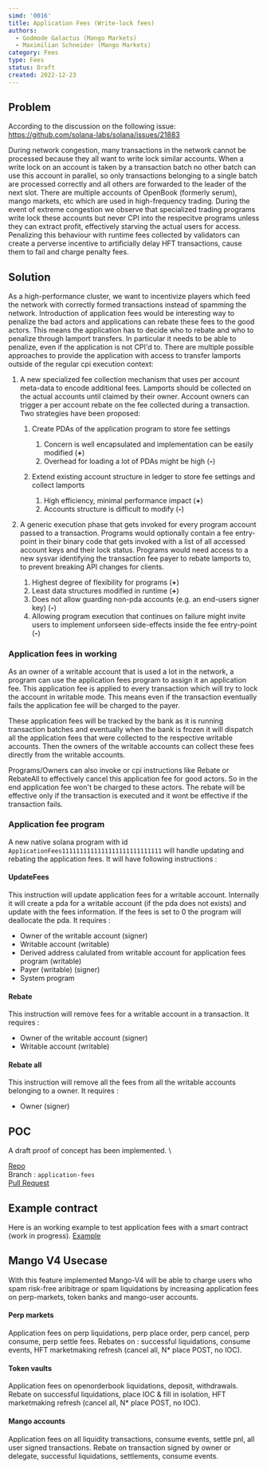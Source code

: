 ```yaml
---
simd: '0016'
title: Application Fees (Write-lock fees)
authors:
  - Godmode Galactus (Mango Markets)
  - Maximilian Schneider (Mango Markets)
category: Fees
type: Fees
status: Draft
created: 2022-12-23
---
```


## Problem

According to the discussion on the following issue:
https://github.com/solana-labs/solana/issues/21883

During network congestion, many transactions in the network cannot be processed because they all want to write lock similar accounts. When a write lock on an account is taken by a transaction batch no other batch can use this account in parallel, so only transactions belonging to a single batch are processed correctly and all others are forwarded to the leader of the next slot. There are multiple accounts of OpenBook (formerly serum), mango markets, etc which are used in high-frequency trading. During the event of extreme congestion we observe that specialized trading programs write lock these accounts but never CPI into the respecitve programs unless they can extract profit, effectively starving the actual users for access. Penalizing this behaviour with runtime fees collected by validators can create a perverse incentive to artificially delay HFT transactions, cause them to fail and charge penalty fees.

## Solution

As a high-performance cluster, we want to incentivize players which feed the network with correctly formed transactions instead of spamming the network. Introduction of application fees would be interesting way to penalize the bad actors and applications can rebate these fees to the good actors. This means the application has to decide who to rebate and who to penalize through lamport transfers. In particular it needs to be able to penalize, even if the application is not CPI'd to. There are multiple possible approaches to provide the application with access to transfer lamports outside of the regular cpi execution context:

1. A new specialized fee collection mechanism that uses per account meta-data to encode additional fees. Lamports should be collected on the actual accounts until claimed by their owner. Account owners can trigger a per account rebate on the fee collected during a transaction. Two strategies have been proposed:

    1. Create PDAs of the application program to store fee settings

        1. Concern is well encapsulated and implementation can be easily modified (**+**)
        1. Overhead for loading a lot of PDAs might be high (**-**)

    1. Extend existing account structure in ledger to store fee settings and collect lamports

        1. High efficiency, minimal performance impact (**+**)
        1. Accounts structure is difficult to modify (**-**)

2. A generic execution phase that gets invoked for every program account passed to a transaction. Programs would optionally contain a fee entry-point in their binary code that gets invoked with a list of all accessed account keys and their lock status. Programs would need access to a new sysvar identifying the transaction fee payer to rebate lamports to, to prevent breaking API changes for clients.

    1. Highest degree of flexibility for programs (**+**)
    1. Least data structures modified in runtime (**+**)
    1. Does not allow guarding non-pda accounts (e.g. an end-users signer key) (**-**)
    1. Allowing program execution that continues on failure might invite users to implement unforseen side-effects inside the fee entry-point (**-**)


### Application fees in working

As an owner of a writable account that is used a lot in the network, a program can use the application fees program to assign it an application fee. This application fee is applied to every transaction which will try to lock the account in writable mode. This means even if the transaction eventually fails the application fee will be charged to the payer.

These application fees will be tracked by the bank as it is running transaction batches and eventually when the bank is frozen it will dispatch all the application fees that were collected to the respective writable accounts. Then the owners of the writable accounts can collect these fees directly from the writable accounts.

Programs/Owners can also invoke or cpi instructions like Rebate or RebateAll to effectively cancel this application fee for good actors. So in the end application fee won't be charged to these actors. The rebate will be effective only if the transaction is executed and it wont be effective if the transaction fails.

### Application fee program

A new native solana program with id `App1icationFees1111111111111111111111111111` will handle updating and rebating the application fees. It will have following instructions : 

#### UpdateFees
This instruction will update application fees for a writable account. Internally it will create a pda for a writable account (if the pda does not exists) and update with the fees information. If the fees is set to 0 the program will deallocate the pda.
It requires : 
* Owner of the writable account (signer)
* Writable account (writable)
* Derived address calulated from writable account for application fees program (writable)
* Payer (writable) (signer)
* System program


#### Rebate
This instruction will remove fees for a writable account in a transaction.
It requires : 
* Owner of the writable account (signer)
* Writable account (writable)

#### Rebate all
This instruction will remove all the fees from all the writable accounts belonging to a owner.
It requires :
* Owner (signer)


## POC
A draft proof of concept has been implemented. \

[Repo](https://github.com/blockworks-foundation/solana.git) \
Branch : `application-fees` \
[Pull Request](https://github.com/blockworks-foundation/solana/pull/18)

## Example contract

Here is an working example to test application fees with a smart contract (work in progress).
[Example](git@github.com:godmodegalactus/paper-clip-maximizer.git)

## Mango V4 Usecase
With this feature implemented Mango-V4 will be able to charge users who spam risk-free aribitrage or spam liquidations by increasing application fees on perp-markets, token banks and mango-user accounts.
#### Perp markets
Application fees on perp liquidations, perp place order, perp cancel, perp consume, perp settle fees.
Rebates on : successful liquidations, consume events, HFT marketmaking refresh (cancel all, N* place POST, no IOC).

#### Token vaults
Application fees on openorderbook liquidations, deposit, withdrawals.
Rebate on successful liquidations, place IOC & fill in isolation, HFT marketmaking refresh (cancel all, N* place POST, no IOC).

#### Mango accounts 
Application fees on all liquidity transactions, consume events, settle pnl, all user signed transactions.
Rebate on transaction signed by owner or delegate, successful liquidations, settlements, consume events.